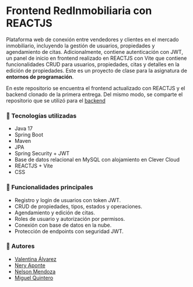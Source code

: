 # Frontend RedInmobiliaria con REACTJS

Plataforma web de conexión entre vendedores y clientes en el mercado inmobiliario, incluyendo la gestión de usuarios, propiedades y agendamiento de citas. Adicionalmente, contiene autenticación con JWT, un panel de inicio en frontend realizado en REACTJS con Vite que contiene funcionalidades CRUD para usuarios, propiedades, citas y detalles en la edición de propiedades. Este es un proyecto de clase para la asignatura de **entornos de programación**.

En este repositorio se encuentra el frontend actualizado con REACTJS y el backend clonado de la primera entrega. Del mismo modo, se comparte el repositorio que se utilizó para el [backend](https://github.com/valentinav03/RedInmobiliaria) 

### 🔧 Tecnologías utilizadas
- Java 17
- Spring Boot
- Maven
- JPA
- Spring Security + JWT
- Base de datos relacional en MySQL con alojamiento en Clever Cloud
- REACTJS + Vite
- CSS
  
### 🚀 Funcionalidades principales
- Registro y login de usuarios con token JWT.
- CRUD de propiedades, tipos, estados y operaciones.
- Agendamiento y edición de citas.
- Roles de usuario y autorización por permisos.
- Conexión con base de datos en la nube.
- Protección de endpoints con seguridad JWT.

### 👤 Autores
- [Valentina Álvarez](https://github.com/valentinav03)
- [Nery Aponte](https://github.com/NeryAponte98)
- [Nelson Mendoza](https://github.com/NelsonMendoza1021)
- [Miguel Quintero](https://github.com/quinteromiguel)
